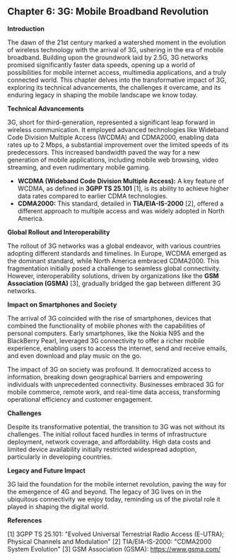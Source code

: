## Chapter 6: 3G: Mobile Broadband Revolution

**Introduction**

The dawn of the 21st century marked a watershed moment in the evolution of wireless technology with the arrival of 3G, ushering in the era of mobile broadband. Building upon the groundwork laid by 2.5G, 3G networks promised significantly faster data speeds, opening up a world of possibilities for mobile internet access, multimedia applications, and a truly connected world. This chapter delves into the transformative impact of 3G, exploring its technical advancements, the challenges it overcame, and its enduring legacy in shaping the mobile landscape we know today.

**Technical Advancements**

3G, short for third-generation, represented a significant leap forward in wireless communication. It employed advanced technologies like Wideband Code Division Multiple Access (WCDMA) and CDMA2000, enabling data rates up to 2 Mbps, a substantial improvement over the limited speeds of its predecessors. This increased bandwidth paved the way for a new generation of mobile applications, including mobile web browsing, video streaming, and even rudimentary mobile gaming.

* **WCDMA (Wideband Code Division Multiple Access):**  A key feature of WCDMA, as defined in **3GPP TS 25.101** [1], is its ability to achieve higher data rates compared to earlier CDMA technologies. 
* **CDMA2000:** This standard, detailed in **TIA/EIA-IS-2000** [2], offered a different approach to multiple access and was widely adopted in North America.

**Global Rollout and Interoperability**

The rollout of 3G networks was a global endeavor, with various countries adopting different standards and timelines. In Europe, WCDMA emerged as the dominant standard, while North America embraced CDMA2000. This fragmentation initially posed a challenge to seamless global connectivity. However, interoperability solutions, driven by organizations like the **GSM Association (GSMA)** [3], gradually bridged the gap between different 3G networks.

**Impact on Smartphones and Society**

The arrival of 3G coincided with the rise of smartphones, devices that combined the functionality of mobile phones with the capabilities of personal computers. Early smartphones, like the Nokia N95 and the BlackBerry Pearl, leveraged 3G connectivity to offer a richer mobile experience, enabling users to access the internet, send and receive emails, and even download and play music on the go.

The impact of 3G on society was profound. It democratized access to information, breaking down geographical barriers and empowering individuals with unprecedented connectivity. Businesses embraced 3G for mobile commerce, remote work, and real-time data access, transforming operational efficiency and customer engagement.

**Challenges**

Despite its transformative potential, the transition to 3G was not without its challenges. The initial rollout faced hurdles in terms of infrastructure deployment, network coverage, and affordability. High data costs and limited device availability initially restricted widespread adoption, particularly in developing countries.

**Legacy and Future Impact**

3G laid the foundation for the mobile internet revolution, paving the way for the emergence of 4G and beyond. The legacy of 3G lives on in the ubiquitous connectivity we enjoy today, reminding us of the pivotal role it played in shaping the digital world.

**References**

[1] 3GPP TS 25.101: "Evolved Universal Terrestrial Radio Access (E-UTRA); Physical Channels and Modulation"
[2] TIA/EIA-IS-2000: "CDMA2000 System Evolution"
[3] GSM Association (GSMA): https://www.gsma.com/